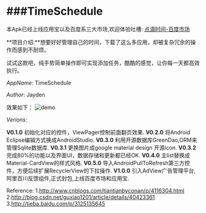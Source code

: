 ###TimeSchedule
============
本Apk已经上线应用宝以及百度系三大市场,欢迎体验吐槽:
[点滴时间-百度市场](http://shouji.baidu.com/software/10850235.html)

**项目介绍:**想要好好管理自己的时间，下载了这么多应用，却被复杂冗余的操作而感到不耐烦。

试试这款吧，纯手势简单操作即可实现添加任务，酷酷的感觉，让你每一天都高效执行。

*AppName*: TimeSchedule

*Author*: Jayden

效果如下：
![demo](http://heiheimonkey.com/wp-content/uploads/2017/01/tvs1.gif)

*Verions:*

**V0.1.0**  初始化对应的控件，ViewPager控制前面翻页效果.
**V0.2.0**  将Android Eclipse编辑方式换成AndroidStudio.
**V0.3.0**  利用开源数据库GreenDao,ORM来管理Sqlite数据库.
**V0.3.1**  更换图片成google material design 开源icon.
**V0.3.2**  完成80%的功能以及界面UI，数据存储和更新都已经OK.
**V0.4.0**  主list替换成Material-CardView的样式风格.
**V0.5.0**  导入AndroidPullToRefresh第三方控件，方便后续扩展RecyclerView的下拉操作.
**V1.0.0**  引入AdView广告管理平台,阿里百川反馈组件,正式封包,上线百度市场和应用宝.


Reference:
1.http://www.cnblogs.com/tiantianbyconan/p/4116304.html   
2.http://blog.csdn.net/guxiao1201/article/details/40423361   
3.http://tieba.baidu.com/p/3125135645   
